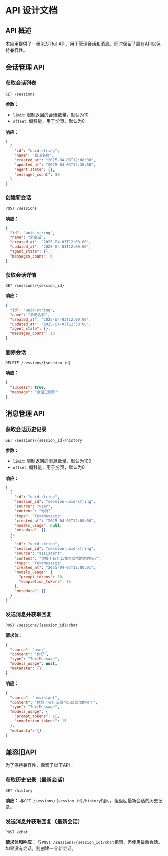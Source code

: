 # API 设计文档

## API 概述

本应用提供了一组RESTful API，用于管理会话和消息。同时保留了原有API以保持兼容性。

## 会话管理 API

### 获取会话列表

```
GET /sessions
```

**参数：**
- `limit`: 限制返回的会话数量，默认为10
- `offset`: 偏移量，用于分页，默认为0

**响应：**
```json
[
  {
    "id": "uuid-string",
    "name": "会话名称",
    "created_at": "2025-04-03T12:00:00",
    "updated_at": "2025-04-03T12:30:00",
    "agent_state": {},
    "messages_count": 10
  }
]
```

### 创建新会话

```
POST /sessions
```

**响应：**
```json
{
  "id": "uuid-string",
  "name": "新会话",
  "created_at": "2025-04-03T12:00:00",
  "updated_at": "2025-04-03T12:00:00",
  "agent_state": {},
  "messages_count": 0
}
```

### 获取会话详情

```
GET /sessions/{session_id}
```

**响应：**
```json
{
  "id": "uuid-string",
  "name": "会话名称",
  "created_at": "2025-04-03T12:00:00",
  "updated_at": "2025-04-03T12:30:00",
  "agent_state": {},
  "messages_count": 10
}
```

### 删除会话

```
DELETE /sessions/{session_id}
```

**响应：**
```json
{
  "success": true,
  "message": "会话已删除"
}
```

## 消息管理 API

### 获取会话历史记录

```
GET /sessions/{session_id}/history
```

**参数：**
- `limit`: 限制返回的消息数量，默认为100
- `offset`: 偏移量，用于分页，默认为0

**响应：**
```json
[
  {
    "id": "uuid-string",
    "session_id": "session-uuid-string",
    "source": "user",
    "content": "你好",
    "type": "TextMessage",
    "created_at": "2025-04-03T12:00:00",
    "models_usage": null,
    "metadata": {}
  },
  {
    "id": "uuid-string",
    "session_id": "session-uuid-string",
    "source": "assistant",
    "content": "你好！有什么我可以帮助你的吗？",
    "type": "TextMessage",
    "created_at": "2025-04-03T12:00:01",
    "models_usage": {
      "prompt_tokens": 10,
      "completion_tokens": 15
    },
    "metadata": {}
  }
]
```

### 发送消息并获取回复

```
POST /sessions/{session_id}/chat
```

**请求体：**
```json
{
  "source": "user",
  "content": "你好",
  "type": "TextMessage",
  "models_usage": null,
  "metadata": {}
}
```

**响应：**
```json
{
  "source": "assistant",
  "content": "你好！有什么我可以帮助你的吗？",
  "type": "TextMessage",
  "models_usage": {
    "prompt_tokens": 10,
    "completion_tokens": 15
  },
  "metadata": {}
}
```

## 兼容旧API

为了保持兼容性，保留了以下API：

### 获取历史记录（最新会话）

```
GET /history
```

**响应：**
与`GET /sessions/{session_id}/history`相同，但返回最新会话的历史记录。

### 发送消息并获取回复（最新会话）

```
POST /chat
```

**请求体和响应：**
与`POST /sessions/{session_id}/chat`相同，但使用最新会话。如果没有会话，则创建一个新会话。
